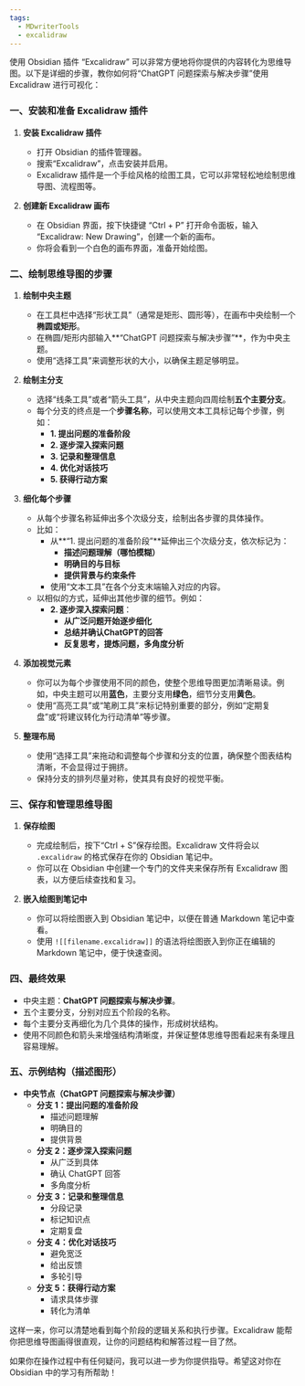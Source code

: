 ```yaml
---
tags:
  - MDwriterTools
  - excalidraw
---
```

使用 Obsidian 插件 “Excalidraw” 可以非常方便地将你提供的内容转化为思维导图。以下是详细的步骤，教你如何将“ChatGPT 问题探索与解决步骤”使用 Excalidraw 进行可视化：

### 一、安装和准备 Excalidraw 插件
1. **安装 Excalidraw 插件**
   - 打开 Obsidian 的插件管理器。
   - 搜索“Excalidraw”，点击安装并启用。
   - Excalidraw 插件是一个手绘风格的绘图工具，它可以非常轻松地绘制思维导图、流程图等。

2. **创建新 Excalidraw 画布**
   - 在 Obsidian 界面，按下快捷键 “Ctrl + P” 打开命令面板，输入 “Excalidraw: New Drawing”，创建一个新的画布。
   - 你将会看到一个白色的画布界面，准备开始绘图。

### 二、绘制思维导图的步骤
1. **绘制中央主题**
   - 在工具栏中选择“形状工具”（通常是矩形、圆形等），在画布中央绘制一个**椭圆或矩形**。
   - 在椭圆/矩形内部输入**“ChatGPT 问题探索与解决步骤”**，作为中央主题。
   - 使用“选择工具”来调整形状的大小，以确保主题足够明显。

2. **绘制主分支**
   - 选择“线条工具”或者“箭头工具”，从中央主题向四周绘制**五个主要分支**。
   - 每个分支的终点是一个**步骤名称**，可以使用文本工具标记每个步骤，例如：
     - **1. 提出问题的准备阶段**
     - **2. 逐步深入探索问题**
     - **3. 记录和整理信息**
     - **4. 优化对话技巧**
     - **5. 获得行动方案**

3. **细化每个步骤**
   - 从每个步骤名称延伸出多个次级分支，绘制出各步骤的具体操作。
   - 比如：
     - 从**“1. 提出问题的准备阶段”**延伸出三个次级分支，依次标记为：
       - **描述问题理解（哪怕模糊）**
       - **明确目的与目标**
       - **提供背景与约束条件**
     - 使用“文本工具”在各个分支末端输入对应的内容。
   - 以相似的方式，延伸出其他步骤的细节。例如：
     - **2. 逐步深入探索问题**：
       - **从广泛问题开始逐步细化**
       - **总结并确认ChatGPT的回答**
       - **反复思考，提炼问题，多角度分析**

4. **添加视觉元素**
   - 你可以为每个步骤使用不同的颜色，使整个思维导图更加清晰易读。例如，中央主题可以用**蓝色**，主要分支用**绿色**，细节分支用**黄色**。
   - 使用“高亮工具”或“笔刷工具”来标记特别重要的部分，例如“定期复盘”或“将建议转化为行动清单”等步骤。

5. **整理布局**
   - 使用“选择工具”来拖动和调整每个步骤和分支的位置，确保整个图表结构清晰，不会显得过于拥挤。
   - 保持分支的排列尽量对称，使其具有良好的视觉平衡。

### 三、保存和管理思维导图
1. **保存绘图**
   - 完成绘制后，按下“Ctrl + S”保存绘图。Excalidraw 文件将会以 `.excalidraw` 的格式保存在你的 Obsidian 笔记中。
   - 你可以在 Obsidian 中创建一个专门的文件夹来保存所有 Excalidraw 图表，以方便后续查找和复习。

2. **嵌入绘图到笔记中**
   - 你可以将绘图嵌入到 Obsidian 笔记中，以便在普通 Markdown 笔记中查看。
   - 使用 `![[filename.excalidraw]]` 的语法将绘图嵌入到你正在编辑的 Markdown 笔记中，便于快速查阅。

### 四、最终效果
- 中央主题：**ChatGPT 问题探索与解决步骤**。
- 五个主要分支，分别对应五个阶段的名称。
- 每个主要分支再细化为几个具体的操作，形成树状结构。
- 使用不同颜色和箭头来增强结构清晰度，并保证整体思维导图看起来有条理且容易理解。

### 五、示例结构（描述图形）
- **中央节点（ChatGPT 问题探索与解决步骤）**
  - **分支 1：提出问题的准备阶段**
    - 描述问题理解
    - 明确目的
    - 提供背景
  - **分支 2：逐步深入探索问题**
    - 从广泛到具体
    - 确认 ChatGPT 回答
    - 多角度分析
  - **分支 3：记录和整理信息**
    - 分段记录
    - 标记知识点
    - 定期复盘
  - **分支 4：优化对话技巧**
    - 避免宽泛
    - 给出反馈
    - 多轮引导
  - **分支 5：获得行动方案**
    - 请求具体步骤
    - 转化为清单

这样一来，你可以清楚地看到每个阶段的逻辑关系和执行步骤。Excalidraw 能帮你把思维导图画得很直观，让你的问题结构和解答过程一目了然。

如果你在操作过程中有任何疑问，我可以进一步为你提供指导。希望这对你在 Obsidian 中的学习有所帮助！